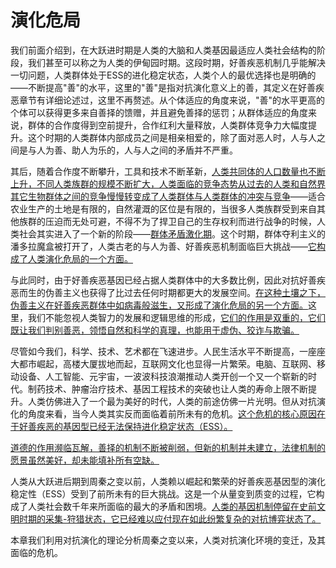 

# 演化危局

我们前面介绍到，在大跃进时期是人类的大脑和人类基因最适应人类社会结构的阶段，我们甚至可以称之为人类的伊甸园时期。这段时期，好善疾恶机制几乎能解决一切问题，人类群体处于ESS的进化稳定状态，人类个人的最优选择也是明确的——不断提高"善"的水平，这里的"善"是指对抗演化意义上的善，其定义在好善疾恶章节有详细论述过，这里不再赘述。从个体适应的角度来说，"善"的水平更高的个体可以获得更多来自善择的馈赠，并且避免善择的惩罚；从群体适应的角度来说，群体的合作度得到空前提升，合作红利大量释放，人类群体竞争力大幅度提升。这个时期的人类群体内部成员之间是相亲相爱的，除了面对恶人时，人与人之间是与人为善、助人为乐的，人与人之间的矛盾并不严重。<!--修改原因：将"时期"调整为"阶段"更符合语境；"、"改为"，"使解释关系更清晰；"空前的提升"简化为"空前提升"；"情况下"改为"时"更简洁。未发现错别字。-->


其后，随着合作度不断攀升，工具和技术不断革新，[人类共同体的人口数量也不断上升，不同人类族群的规模不断扩大，人类面临的竞争态势从过去的人类和自然界其它生物群体之间的竞争慢慢转变成了人类群体与人类群体的冲突与竞争]()——适合农业生产的土地是有限的，自然灌溉的区位是有限的，当很多人类族群受到来自其他族群的压迫而无处可避，不得不为了捍卫自己的生存权利而进行战争的时候，人类社会其实进入了一个新的阶段——[群体矛盾激化期]()。这个时期，群体夺利主义的潘多拉魔盒被打开了，人类古老的与人为善、好善疾恶机制面临巨大挑战——[它构成了人类演化危局的一个方面。]()<!--修改原因："人口数目"改为"人口数量"更符合常用表述；"别的族群"改为"其他族群"更书面化；"受到巨大挑战"改为"面临巨大挑战"增强主动性。未发现错别字。-->


与此同时，由于好善疾恶基因已经占据人类群体中的大多数比例，因此对抗好善疾恶而生的伪善主义也获得了比过去任何时期都更大的发展空间。[在这种土壤之下，伪善主义在好善疾恶群体中如病毒般滋生，又形成了演化危局的另一个方面。]()这里，我们不能忽视人类智力的发展和逻辑思维的形成，[它们的作用是双重的，它们既让我们判别善恶，领悟自然和科学的真理，也能用于虚伪、狡诈与欺骗。]()<!--修改原因："取得了大多数比例"改为"占据大多数比例"更准确；"双方面的"改为"双重的"更简洁；"它既让我们"调整为"它们既让我们"保持指代一致。未发现错别字。-->


尽管如今我们，科学、技术、艺术都在飞速进步。人民生活水平不断提高，一座座大都市崛起，高楼大厦拔地而起，互联网文化也显得一片繁荣。电脑、互联网、移动设备、人工智能、元宇宙，一波波科技浪潮推动人类开创一个又一个崭新的时代。制药技术、肿瘤治疗技术、基因工程技术的突破也让人类的寿命上限不断提升。人类仿佛进入了一个最为美好的时代，人类的前途仿佛一片光明。但从对抗演化的角度来看，当今人类其实反而面临着前所未有的危机。[这个危机的核心原因在于好善疾恶的基因型已经无法保持进化稳定状态（ESS）。]()<!--修改原因："虽然，今天的我们"改为"尽管如今我们"更流畅；"一座座大都市形成"改为"一座座大都市崛起"更生动。未发现错别字。-->


[道德的作用濒临瓦解，善择的机制不断被削弱，但新的机制并未建立，法律机制的愿景虽然美好，却未能填补所有空缺。]()<!--修改原因："被不断削弱"调整为"不断被削弱"增强主动性；"但却并不能"简化为"却未能"；"并没有建立起来"简化为"并未建立"更简洁。未发现错别字。-->


人类从大跃进后期到周秦之变以前，人类赖以崛起和繁荣的好善疾恶基因型的演化稳定性（ESS）受到了前所未有的巨大挑战。这是一个从量变到质变的过程，它构成了人类社会数千年来所面临的最大的矛盾和困境。[人类的基因机制停留在史前文明时期的采集-狩猎状态，它已经难以应付现在如此纷繁复杂的对抗博弈状态了。]()<!--修改原因："前所未有巨大的挑战"调整为"前所未有的巨大挑战"更通顺；"这几千年以来"简化为"数千年来"更简洁。未发现错别字。-->


本章我们利用对抗演化的理论分析周秦之变以来，人类对抗演化环境的变迁，及其面临的危机。<!--修改原因："分析一下"简化为"分析"更简洁。未发现错别字。-->